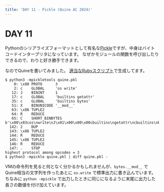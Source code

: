 ```yaml
---
title: 'DAY 11 - Pickle (Quine AC 2024)'
---
```


# DAY 11

Pythonのシリアライズフォーマットとして有名な[Pickle](https://docs.python.org/3/library/pickle.html)ですが、中身はバイトコードインタープリタになっています。
なぜかモジュールの関数を呼び出したりできるので、わりと好き勝手できます。

なのでQuineを書いてみました。
[適当なRubyスクリプト](https://gist.github.com/makenowjust/66105ba2f1634808779812d768f6aad7)で生成してます。

```console
$ python3 -mpickletools quine.pkl
    0: \x80 PROTO      3
    2: c    GLOBAL     'os write'
   12: J    BININT     1
   17: c    GLOBAL     'builtins getattr'
   35: c    GLOBAL     'builtins bytes'
   51: X    BINUNICODE '__mod__'
   63: \x86 TUPLE2
   64: R    REDUCE
   65: C    SHORT_BINBYTES b'\x80\x03cos\nwrite\nJ\x01\x00\x00\x00cbuiltins\ngetattr\ncbuiltins\nbytes\nX\x07\x00\x00\x00__mod__\x86RCK%s2\x86R\x86R.'
  142: 2    DUP
  143: \x86 TUPLE2
  144: R    REDUCE
  145: \x86 TUPLE2
  146: R    REDUCE
  147: .    STOP
highest protocol among opcodes = 3
$ python3 -mpickle quine.pkl | diff quine.pkl -
```

VMの命令列を見ると何となく分かるかもしれませんが、`bytes.__mod__` でQuine相当の文字列を作ったあとに `os.write` で標準出力に書き込んでいます。
ちなみに `python -mpickle` で出力したときに同じになるように末尾に出力した長さの数値を付け加えています。
